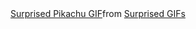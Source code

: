 <div class="tenor-gif-embed" data-postid="15329743" data-share-method="host" data-aspect-ratio="1.5311" data-width="100%"><a href="https://tenor.com/view/surprised-pikachu-surprised-pikachu-face-face-gif-15329743">Surprised Pikachu GIF</a>from <a href="https://tenor.com/search/surprised-gifs">Surprised GIFs</a></div> <script type="text/javascript" async src="https://tenor.com/embed.js"></script>

